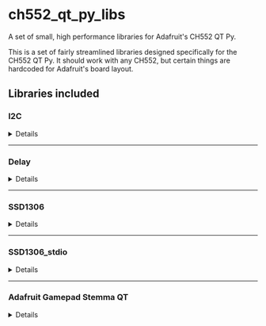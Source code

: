 # ch552_qt_py_libs
A set of small, high performance libraries for Adafruit's CH552 QT Py.

This is a set of fairly streamlined libraries designed specifically for the CH552 QT Py.  It should work with any CH552, but certain things are hardcoded for Adafruit's board layout.

## Libraries included

### I2C

<details>
<summary>Details</summary>

This is a fairly complete, from scratch I2C driver, hardcoded to use the Stemma QT port on the CH552 QT Py.  The CH552 does not have hardware I2C, so this is a bitbanging driver.  This is mainly written in C, with delays written using inline assembly in macros.  I have not measured the timing, but at 16MHz, my math indicates it should run at around 333kbit/s.

#### Usage

`void I2C_init(void)`  
Sets up the pins for the I2C port.  This should be run once, before any other I2C function.

`void I2C_start(void)`  
Starts an I2C transaction.

`void I2C_restart(void)`  
Restarts a currently open I2C transaction.

`void I2C_stop(void)`  
Stops a currently open I2C transaction.

`void I2C_ack(void)`  
Sends I2C ack bit.  

`void I2C_nak(void)`  
Sends I2C nak bit.

`uint8_t I2C_send(uint8_t i2c_data)`  
Sends one byte of data to the I2C bus and returns ack.

`uint8_t I2C_read(void)`  
Reads one byte of data from the I2C bus and returns it.


#### Generic CH552 Use

This is hardcoded to use the Stemma QT port on Adafruit's CH552 QT Py.  If you want to use it with another CH552 system, and you are using the same pins (port 3 pins 3 and 4, for SCL and SDA respectively), this should work for you as is.  If you need to change the pins used, you will find the pin/port variable declarations after the delay macro definitions.  Note that these two pins are assigned to two sets of variables.  The ones named after port/pin number are only used in `I2C_init()`.  Everywhere else `SCL` and `SDA` are used instead.  You will also need to change the `MOD_OC` and `DIR_PU` port addresses, and you'll need to change their setup in `I2C_init()` to point to the right pins.  And lastly, these are also used in `I2C_read()` and `I2C_send()`, to change the direct of SDA.  Those will have to be adjusted to fit the new pin mapping as well.  Note that if performance is not a huge issue, ch55xduino has a more generic I2C driver for Arduino that is much easier to remap.

Also note that this is designed for the highest clock speed supported by the CH552 QT Py.  Due to the board voltage, this is 16MHz.  If you use a lower clock rate, I2C speed will be decreased proportionally.  If your CH552 board is supplying 5V, and you set the clock speed to 24MHz, I2C speed will be 50% faster, which is likely to exceed specifications for 400kbit/s peripherals.  You can adjust for this by modifying the delay macros, I can tell you that this is a huge pain.  This is another case where you might want to use ch55xduino, unless you need the speed so badly that you are willing to spend hours doing the math and assembly juggling to manually retune the delays.  (If you are running slower than 16MHz, and you need fast I2C, retuning is the only option.  This applies to the CH552 QT Py as well.)

#### Future Work

This currently sends one byte per function call.  This almost certainly reduces the bit rate significantly below the estimated maximum.  It needs a function that can send an entire buffer of arbitrary length all at once, to eliminate unnecessary function call overhead when sending large amounts of data.  It might also be worth adding a buffered multi-byte read function at some point as well.
</details>

---

### Delay

<details>
<summary>Details</summary>

This is a pair of simple assembly delay functions, designed for extremely high precision delays.  These are tuned for 16MHz.  They will be proportionally shorter or longer if the clock speed is higher or lower respectively.  These are also size optimized.

It should be noted that if you use interrupts, and one of these delays is interrupted, it won't know that it was interrupted, and the time spent in the interupt service routine will be added to the delay.  If you really need ultra high precision timing, and you are using interrupts, you should disable interrupts before starting the time sensitive code and reenable them after.  These functions will not do that for you!

One final note: These delay 1 to 256 units.  If you need a delay between 256 and the next unit up, you'll have to use multiple delay calls.  Function call overhead may introduce some inaccuracy, though it will never be enough to matter for the millisecond variant.  For the microsecond variant, 16 cycles is one microsecond, and the overhead of four function calls _will_ add up to 16 or more cycles.  Depending on pre-call register juggling, four calls could easily take several microseconds.  If this is a problem for your particular use case, you might want to consider writing your timing dependent code in assembly, so that you can control this and precisely calculate function call overhead to subtract it from the delays.  (Or you could just do trial and error...  _I_ wouldn't recommend that though.)

#### Usage

`void delay_us(uint8_t us)`  
Delays for the given number of microseconds.  Note that due to loop optimization, an argument of 0 will give a 256 microsecond delay.  This function delays exactly 1/16th or 1/8th of a microsecond extra (1 or 2 cycles, depending on alignment).  (This includes return overhead but not call overhead.  Call overhead is generally unlikely to be more than one microsecond.)

`void delay_ms(uint8_t ms)`  
Delays for the given number of milliseconds.  Again, an argument of 0 is treated as 256.  This function delays an extra 4 or 5 cycles (depending on alignment), which is roughly 1/4th of a microsecond (exactly 1/4000th to 1/3200th of a millisecond) extra.  Function call overhead is also negligable.

#### Generic CH552 Use

This should work as-is for any CH552 set to run at 16MHz.  It may also run as-is for other CH55x variants and possibly even for other 8051 variants, as there is nothing specific to the CH55x line that it uses or requires.  For other clock speeds, the delay will be inversely proportional.  At 24MHz, a 120 microsecond delay should take 80 microseconds.  At 8MHz, a 120 microsecond delay should end up taking 240 microseconds.  These are so highly tuned to 16MHz that if you need something with similar precision for a different clock speed, you'll be better off writing new delay functions from scratch than trying to adjust the timing on these.  (Though the assembly code for these functions might be good reference for doing this!)

#### Future Work

This is _not_ a high priority, but a delay function with a resolution of 1 second might be a good idea.  That said, this is probably better done with the built in timer peripherals than with assembly level delays.
</details>

---

### SSD1306

<details>
<summary>Details</summary>
  
This is a driver for the SSD1306 OLED driver chip.  This is designed specifically for [Adafruit's 128x32 I2C OLED Display](https://www.adafruit.com/product/4440), which uses this driver chip.  The CH552 has only 1KB of external RAM (and 256 bytes of internal RAM), which means that this is the biggest display that can be framebuffered on it, without using all of the external RAM and leaving too little free memory to do much that is useful.  This driver uses the top half (512 bytes) of XRAM for the framebuffer.  Significant portions of this are written in assembly, to maximize speed and to keep the code footprint small.  All rendering goes to the framebuffer, which can then be blitted to the display over I2C with a single function call.  The overall speed is easily fast enough for animations and even video games.  Support is provided for two kinds of sprites (one for speed, the other for flexibility), pixel by pixel drawing, printing grid aligned monospace text in 8x8 fonts, as well as for some special features of the SSD1306 driver chip.

Note that this is dependent on the I2C library.

#### Usage

##### General Functions

`uint8_t SSD1306_init(void)`  
Initialize the display.  Note that this calls I2C_init(), to ensure that it is initialized before sending the startup commands to the display over I2C.  It won't hurt anything if I2C_init() is called multiple times, so long as it is all during program initialization and not at random places in the program.  You do need to initialize the display before attempting to use any other functions that communicate with it.  (Technically you can get away with using rendering functions that write to the framebuffer before initializing the display, but it's probably best to develop a habit of initializing before using any other SSD1306 function.)

`void SSD1306_clear_display(void)`  
This clears the framebuffer to all black.  Note that it does not blit the framebuffer to the display, so it won't clear the display on its own.

`void SSD1306_display(void)`  
This is the function for blitting (***bl***ock ***i***mage ***t***ransfer) the framebuffer to the display.  Whatever has been rendered to the framebuffer will be sent to the display when this function is called.  This should generally be the last function called at the end of the render loop.

`void SSD1306_draw_pixel(uint8_t x, uint8_t y, uint8_t color)`  
This draws a single pixel of the framebuffer.  If `color` is 0, it draws black, otherwise it draws white.  Note that pixel by pixel drawing is slow.

##### Sprite Rendering

```
void SSD1306_blit_tile_fb(SSD1306_CTiles *src,
                          uint8_t column,
                          uint8_t y_page,
                          uint8_t index)
```  
This function blits a tile graphic from program memory ("C" in "CTiles" is for "Code memory") to the framebuffer.  See `SSD1306.h` for the definition of the SSD1306_CTiles struct.  This type of struct holds an array of images that are all the same height and width, where the height is a multiple of 8 (byte aligned heights can be blitted much faster).  The `index` argument to the function selects which image in the array will be blitted.  `column` is the x coordinate of the left side of the image in pixels.  `y_page` is the vertical position of the image, in 8 pixel increments.  So `y_page` of 0 is the top of the screen, 1 is 8 pixels down from the top, 2 is 16 pixels down from the top, and 3 is 24 pixels down from the top.  So while the column can be set to a specific pixel, the row must be one of the four discrete 8 pixel tall rows.  This is due to how the display handles bytes as monochrome image data.  This function is implemented entirely in inline assembly for speed optimization and is _very_ fast!

```
void SSD_1306_blit_sprite_fb(SSD1306_CSprites *src,
                             uint8_t x,
                             uint8_t y,
                             uint8_t index)
```  
This function blits a sprite graphic from program memory to the framebuffer.  Sprites are different from tiles in several ways.  One difference is orientation.  Tiles are arranged with the bits in each byte being displayed vertically, with the lowest bit being at the bottom of the row and the highest being at the top, and then bytes are oriented left to right.  Sprites are purely linear, which each bit displaying to the right of the previous bit, and at the right edge starting over on the next line down.  This makes them slower to render but allows for fully arbitrary height, width, and placement.  All of the images in a Sprite struct must be the same dimensions, but they can have any height and width.  Similarly, they are displayed at an `x, y` location, where `x` and `y` are pixel measurements indicating the top left corner of the image.  This is also written entirely in inline assembly, but because it has to write bit by bit, rather than a byte at a time, it is much slower.  Ideally, the above function is used for tiles and other things that are always going to be byte aligned in size and placement, while this is used for sprites that need more flexibility.  This will optimize for speed while still providing enough flexibility for good visuals.

```
void SSD1306_blit_xbytes_fb(__xdata uint8_t *src,
                            uint8_t column,
                            uint8_t y_page,
                            uint8_t len)
```  
This function exists mainly to allow for modifying or generating images dynamically.  Program memory is read-only during program execution, so images stored there cannot be modified.  Images stored in XRAM can be modified though, and this function provides a simple way of blitting images store in XRAM to the framebuffer.  Note that all this does is calculate the address in the framebuffer where the image starts and then it writes sequentially until `len` bytes have been blitted.  This means it can write off the right side of the display data and go down to the beginning of the next line and finish there.  This is extremely fast (100% inline assembly), but it can produce unexpected results if you accidentally write past the right edge of the display area.  On the other hand, this could also be deliberately used to optimize writes, for example, if you need to draw a frame, you can combine 3 of the left edge writes with 3 of the right edge writes to reduce function call overhead, if you arrange the side frame elements in memory correctly.

##### Text Rendering

`void SSD1306_cls(void)`  
This function does two things.  It clears the screen to black, and it resets the text cursor position to the top left corner.  Text rendering uses a global cursor that is always positioned at an x and y position where each coordinate is 8 pixel aligned.  This makes the display essentially a 16x4 text display, when using these text rendering functions.

`void SSD1306_blit_char_fb(__code uint8_t *src)`  
This blits 8 bytes from code memory to the framebuffer at the current cursor location.  If you've put a font in code memory, `src` can be a pointer to the first byte of the character you want to display.  This function is another inline assembly one that is very fast.

`void SSD1306_locate(uint8_t col, uint8_t row)`  
The name of this function is based on an old QBasic function.  That function repositioned the text cursor to the specified position, which is exactly what this one does.  If you need to print some text in a specific location, use this to move the cursor there, then used one of the text printing functions.

`void SSD1306_print(char* s, uint8_t len, SSD1306_CTiles *font)`  
This function will print a string, advancing the cursor after each character is printed.  Because the framebuffer is linear, writing off the right edge will move down to the next line at the left side.  This function does not have protection for writing past the end of the framebuffer.  On the CH552, the framebuffer is at the end of XRAM, so writing past the end writes into the XRAM address space where no RAM actually exists.  This is considered undefined, but it will probably just eat whatever you've written without a complaint.  The font is a tile array that should be long enough to contain all of the indices for the characters you've used in your string.  Currently three fonts are provided, as header files.  For a basic, simple DOS style font, I've created and included `IBM_PC_BIOS_8x8.h`, which is a basic ASCII font.  This means it only has 128 characters.  This covers letters, symbols, and numbers that you can type on your keyboard without any special tricks, along with a handful of semi-graphical characters in the control region.  To use this font, `#include <SSD1308/IBM_PS_BIOS_8x8.h>`, then use the variable `ibm_pc_bios_font` for the `font` argument.  Just make sure not to use any characters past 127 with this font, or you'll be rendering whatever garbage happens to be in the memory past the end of the font!  Two other full extended ASCII (256 character) fonts are also included.  `Caverns_8x8.h` and `Megazeux_8x8.h` contain fonts based on the DOS game Megazeux, which modified the DOS character set to provide graphic-like characters.  These include items, monsters, and terrain tiles, as well as menu box graphic elements.  Look in the header files to find the name of the variables containing the fonts.  Note that the 128 character IBM font only uses ~1kb of program memory, while the 256 character fonts each use around 2kb.  The CH552 has 16kb of code memory, but only 14kb are available, as the rest is used by the bootloader.  If your program is small, you can get away with using all three fonts, but if it is large and you don't need the graphical glyphs, you might want to use the IBM font to save 1kb.

##### Fundamental Commands for the Display

`void SSD1306_set_contrast(uint8_t con)`  
The display itself has some features that can be controlled by sending commands over I2C.  This function sends the command to adjust the contrast.  The initialization code sets the contrast to 143, a little higher than the driver chip's default of 127.

`void SSD1306_all_on(uint8_t enable)`  
The display driver has a command that turns all of the OLEDs on (white).  This doesn't change the image data on the driver's video memory, so you can use this to turn the screen all white then disable it to turn it back to whatever it was before.  Or you could turn it all white, write new data, then turn it back to display the new image.  This might be useful for certain kinds of special effects.

`void SSD1306_invert(uint8_t enable)`  
When enabled, the screen colors are inverted.  Again this doesn't change the image data stored in the driver chip, and this might be useful for certain kinds of special effects.

`void SSD1306_sleep(uint8_t enable)`  
This does the opposite of `all on`.  It causes the display to go black, without modifying the image data.  Because OLED power draw is a function of how many OLEDs are currently lit, this should reduce display power consumption significantly.  Of course, it also might be useful for special effects.

##### Scrolling Commands for the Display

```
void SSD1306_h_scroll(uint8_t start_p, uint8_t stop_p,
                      uint8_t interval, uint8_t dir)
```  
The SSD1306 has some scrolling features.  I haven't played with them myself.  The datasheet has more details, but there's a lot of ambiguity and missing details.  I'll do my best to explain as well as I can.  `start_p` and `stop_p` define the top and bottom of the region that scrolls, in 8 pixel aligned pages.  `interval` controls the delay between each movement.  `dir` controls direction, were 0 is right and 1 is left.  I might be wrong about `start_p` and `stop_p`, which might be left and right sides?  The important part you should know about the scrolling feature is that it is pretty clearly designed for scrolling marquees and not for precision scrolling that you might need in a video game.

```
void SSD1306_hv_scroll(uint8_t start_p, uint8_t stop_p,
                      uint8_t interval, uint8_t dir,
                      uint8_t v_offset)
```
The first four arguments here do the same thing they do in the previous function.  `v_offset` defines a vertical element to the scrolling, presumably in pixels per movement event.  The datasheet seems to indicate that only upward scrolling is available, but if `v_offset` is 31, that should scroll down by one pixel per scroll event.

`void SSD1306_start_scroll(void)`  
The previous two functions merely setup how the scrolling is supposed to work.  This one starts it.  None of the setup command should be issued when scrolling is on, and no graphics should be written.  According to the datasheet, failure to follow this rule will corrupt the graphics memory.

`void SSD1306_stop_scroll(void)`  
This is how you stop scrolling.

`void SSD1306_set_v_scroll_area(uint8_t start_row, uint8_t height)`
This sets the starting row for vertical scrolling, and it sets the height of the vertical scroll area.  This is one of the places where the datasheet actually provides good information...mosty.  Everything above the starting row does not scroll vertically.  The height is the total height of the scroll region, and nothing below that scrolls.  What the datasheet is missing is any explanation of how this affects horizontal scrolling.  Horizontal scrolling appears to set the top and bottom of the scroll region by pages, but these appear to be by pixel.  It's _really_ unclear what this actually does.  I haven't had time to test any of this scrolling capability, and since I have no application where highly imprecise scrolling would be useful I have little motive test it, when I have more important things to spend my time on.  If you decide to try out this feature, good luck!

#### Generic CH552 Use

This should be usable with other CH552 boards and with other CH55x variants.  Note that the framebuffer is statically mapped to start at address 512 in XRAM.  If you are using a CH55x variant with more XRAM, you may want to move the framebuffer to a different position in XRAM.  It's position is defined in `SSD1306.c`, and there's a macro defining its end address as well.  Make sure to change both of those, such that the framebuffer maintains a size of 512 bytes.  If you use this with another CH55x variant with more XRAM though, you might find yourself considering getting  128x64 or 128x128 display (Adafruit sells both) instead.  Most of my code makes no assumptions about framebuffer size and leaves it to the user to stay within the lines.  That said, there are some parts where the 512 byte length is hardcoded, including some assembly code.  If you want it to work with a larger display that uses the same hardware driver, it shouldn't be terribly difficult to adjust it, but you will definitely have to change at least a little bit of assembly code.  Oh right, you'll also have to change some arcane stuff in the initialization code, so that the hardware driver knows it has more pixels to work with.  Let me suggest looking at Adafruit's driver initialization code for those displays, if you want to use them.  It's possible that the initialization sequence will need more tweaking than just the size stuff, depending on the specific properties of each size of OLED display.

I can guarantee 100% that this won't work with other 8051 variants.  To achieve extremely high blitting speeds for writes to the framebuffer, I took advantage of a special instruction present in the CH552 that is not present in the original 8051 architecture and that is likely not present in most modern variants either.

#### Future Work

It might be nice to have some vector drawing functions, maybe as a separate submodule.  Circles, lines, squares, and triangles can be drawn quite quickly, and it might even be possible to get some (dithered) interpolation or even some shader capabilities in there as well.  I'm not sure if the CH552 is fast enough to do all of that _and_ an application that uses it all at the same time though.  Basic 2D vector drawing is a very good idea though.  This is _not_ high priority though.

I _am_ planning on converting more Megazeux fonts though.  Megazeux has some 6 games or so that are part of the series.  The fonts I've provided are the default character set and the character set from Caverns, the second game in the series.  I've started on Zeux, but converting 8x14 to 8x8 is rather a challenge.  Then we've got the ones after Caverns, which I've got the character sets for as well.  (Note that a) in the U.S. font faces cannot be copyrighted, and b) I'm not downscaline, I'm completely remaking these fonts from scratch, using the originals only as reference.  I'm releasing the fonts themselves into the public domain, so you can do whatever you want with them.)
</details>

---

### SSD1306_stdio

<details>
<summary>Details</summary>

This adds full console support using the SSD1306 library for rendering.  It allows the use of `printf()` to print directly to the display.  This also means that you can use `printf()` formatting commands and number to string conversion.  Note, however, that doing this will interfere with using `print()` to print to the serial console, so you have to choose!

#### Usage

`void SSD1306_set_font(SSD1306_CTiles *font)`  
Sets the font used by `printf()`.

Beyond this, there's nothing else you need to do.  This module overrides/provides `putchar()` to send text to the display.  This is automatic.  It also handles the cursor automatically, and it uses the same cursor as SSD1306.  This means you can use `SSD1306_locate()`, and now `printf()` will print starting at that location.  This also adds one more feature: If you write a character past the end of the display, it will scroll the display up 8 pixels to make room for the new text, just like a typical console.

Note that currently this is included in the library by default, and SSDC will include it in the program automatically, because `putchar()` is used.  I'm going to add a `make` variable that can be set to disable this module, so you can avoid the extra code if you aren't using it, and so you can prevent it from clashing with code directing `printf()` to the serial console.  I'll replace this with instructions on using that variable once I've done this.

#### Generic CH552 Use

This should work anywhere the SSD1306 module works.  If you change the screen size, you'll have to make changes here as well.

#### Future Work

I actually want to completely decouple this from SSD1306, so it can be used alone when you don't want graphics but need console-like behavior.  The graphics code is kind of heavy, so including it all when you are only ever printing characters just doesn't make sense.  I will have to include some interoperability code to do that though, so that if you _do_ want both, they don't step on each other's toes.  This honestly shouldn't be that hard, but it's not a high priority right now.
</details>

---

### Adafruit Gamepad Stemma QT

<details>
<summary>Details</summary>

This is not complete.  In fact, it's not quite started either.  The next driver I'm working on is for [Adafruit's Stemma QT Gamepad](https://www.adafruit.com/product/5743).  This uses Adafruit's Seesaw driver, so I'm going to have to at least partially implement a driver for that for the CH552.  The name of this section will probably change to something reflecting that, and it might end up being two drivers, the Seesaw driver, and then the gamepad driver that is dependent on the Seesaw driver.  I don't know yet.  I haven't actually started!
</details>
